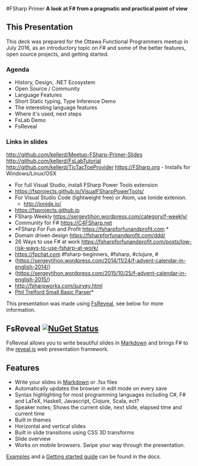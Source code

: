 #FSharp Primer
**A look at F# from a pragmatic and practical point of view**

## This Presentation

This deck was prepared for the Ottawa Functional Programmers meetup in July 2016, as an introductory topic on *F#* and some of the better features,
open source projects, and getting started.

### Agenda

- History, Design, .NET Ecosystem
- Open Source / Community
- Language Features 
- Short Static typing, Type Inference Demo
- The interesting language features
- Where it's used, next steps
- FsLab Demo
- FsReveal

### Links in slides
http://github.com/kellerd/Meetup-FSharp-Primer-Slides
http://github.com/kellerd/FsLabTutorial
http://github.com/kellerd/TicTacToeProvider
https://FSharp.org - Installs for Windows/Linux/OSX
- For full Visual Studio, install FSharp Power Tools extension
 - https://fsprojects.github.io/VisualFSharpPowerTools/
- For Visual Studio Code (lightweight free) or Atom, use Ionide extenion. 
    - http://ionide.io/
- https://fsprojects.github.io
- FSharp Weekly https://sergeytihon.wordpress.com/category/f-weekly/
- Community for F# https://C4FSharp.net
- *FSharp For Fun and Profit https://fsharpforfunandprofit.com *
 - Domain driven design https://fsharpforfunandprofit.com/ddd/
 - 26 Ways to use F# at work https://fsharpforfunandprofit.com/posts/low-risk-ways-to-use-fsharp-at-work/
- https://fpchat.com #fsharp-beginners, #fsharp, #clojure, #<lang of choice>
- (https://sergeytihon.wordpress.com/2014/11/24/f-advent-calendar-in-english-2014/)
- (https://sergeytihon.wordpress.com/2015/10/25/f-advent-calendar-in-english-2015/)
- http://fsharpworks.com/survey.html
- [Phil Trelford Small Basic Parser](http://trelford.com/blog/post/interpreter.aspx)*


This presentation was made using [FsReveal](http://fsprojects.github.io/FsReveal/index.html), see below for more information.


## FsReveal [![NuGet Status](http://img.shields.io/nuget/v/FsReveal.svg?style=flat)](https://www.nuget.org/packages/FsReveal/)

FsReveal allows you to write beautiful slides in [Markdown](http://daringfireball.net/projects/markdown/syntax)
and brings F# to the [reveal.js][revealjs] web presentation framework.

## Features

- Write your slides in [Markdown](http://daringfireball.net/projects/markdown/syntax) or .fsx files
- Automatically updates the browser in edit mode on every save
- Syntax highlighting for most programming languages including C#, F# and LaTeX, Haskell, Javascript, Clojure, Scala, ect?
- Speaker notes; Shows the current slide, next slide, elapsed time and current time
- Built in themes
- Horizontal and vertical slides
- Built in slide transitions using CSS 3D transforms
- Slide overview
- Works on mobile browsers. Swipe your way through the presentation.

[Examples](http://fsprojects.github.io/FsReveal/index.html#Examples) and a [Getting started guide](http://fsprojects.github.io/FsReveal/getting-started.html) can be found in the docs.

[revealjs]: https://github.com/hakimel/reveal.js/ "reveal.js | HTML presentations made easy"